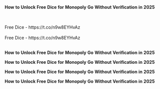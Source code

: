 <strong>How</strong> <strong>to</strong> <strong>Unlock</strong> <strong>Free</strong> <strong>Dice</strong> <strong>for</strong> <strong>Monopoly</strong> <strong>Go</strong> <strong>Without</strong> <strong>Verification</strong> <strong>in</strong> <strong>2025</strong>

<br>
<br>Free Dice - https://t.co/n9w8EYHvAz
<br>
<br>Free Dice - https://t.co/n9w8EYHvAz
<br>
<br>

<strong>How</strong> <strong>to</strong> <strong>Unlock</strong> <strong>Free</strong> <strong>Dice</strong> <strong>for</strong> <strong>Monopoly</strong> <strong>Go</strong> <strong>Without</strong> <strong>Verification</strong> <strong>in</strong> <strong>2025</strong>

<strong>How</strong> <strong>to</strong> <strong>Unlock</strong> <strong>Free</strong> <strong>Dice</strong> <strong>for</strong> <strong>Monopoly</strong> <strong>Go</strong> <strong>Without</strong> <strong>Verification</strong> <strong>in</strong> <strong>2025</strong>

<strong>How</strong> <strong>to</strong> <strong>Unlock</strong> <strong>Free</strong> <strong>Dice</strong> <strong>for</strong> <strong>Monopoly</strong> <strong>Go</strong> <strong>Without</strong> <strong>Verification</strong> <strong>in</strong> <strong>2025</strong>

<strong>How</strong> <strong>to</strong> <strong>Unlock</strong> <strong>Free</strong> <strong>Dice</strong> <strong>for</strong> <strong>Monopoly</strong> <strong>Go</strong> <strong>Without</strong> <strong>Verification</strong> <strong>in</strong> <strong>2025</strong>
